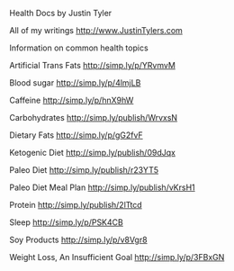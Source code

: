 Health Docs
by Justin Tyler

All of my writings
http://www.JustinTylers.com

Information on common health topics 

Artificial Trans Fats 
http://simp.ly/p/YRvmvM

Blood sugar 
http://simp.ly/p/4lmjLB

Caffeine
http://simp.ly/p/hnX9hW

Carbohydrates 
http://simp.ly/publish/WrvxsN

Dietary Fats
http://simp.ly/p/gG2fvF

Ketogenic Diet
http://simp.ly/publish/09dJqx

Paleo Diet 
http://simp.ly/publish/r23YT5

Paleo Diet Meal Plan 
http://simp.ly/publish/vKrsH1

Protein 
http://simp.ly/publish/2lTtcd

Sleep 
http://simp.ly/p/PSK4CB

Soy Products
http://simp.ly/p/v8Vgr8

Weight Loss, An Insufficient Goal 
http://simp.ly/p/3FBxGN